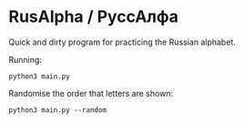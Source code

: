 # RusAlpha / РуссАлфа

Quick and dirty program for practicing the Russian alphabet.

Running:
    
    python3 main.py

Randomise the order that letters are shown:

    python3 main.py --random

